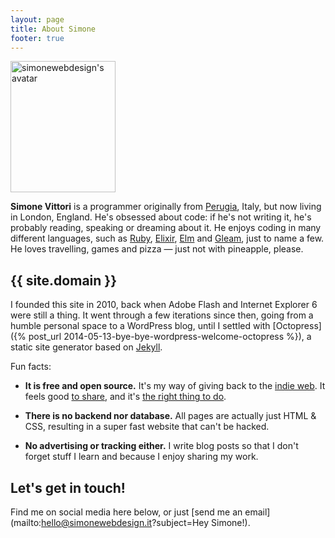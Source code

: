 ```yaml
---
layout: page
title: About Simone
footer: true
---
```


<div class="about-intro">
<picture>
    <source type="image/webp" srcset="/images/simonewebdesign.webp">
    <img src="/images/simonewebdesign.png" width="168" height="210" alt="simonewebdesign's avatar" />
</picture>
<p>
<strong>Simone Vittori</strong> is a programmer originally from <a rel="external" href="https://en.wikipedia.org/wiki/Perugia">Perugia</a>, Italy, but now living in London, England. He's obsessed about code: if he's not writing it, he's probably reading, speaking or dreaming about it. He enjoys coding in many different languages, such as <a rel="external" href="https://www.ruby-lang.org/">Ruby</a>, <a rel="external" href="https://elixir-lang.org/">Elixir</a>, <a rel="external" href="https://elm-lang.org/">Elm</a> and <a rel="external" href="https://gleam.run/">Gleam</a>, just to name a few. He loves travelling, games and pizza — just not with pineapple, please.</p>
</div>

## {{ site.domain }}

I founded this site in 2010, back when Adobe Flash and Internet Explorer 6 were still a thing. It went through a few iterations since then, going from a humble personal space to a WordPress blog, until I settled with [Octopress]({% post_url 2014-05-13-bye-bye-wordpress-welcome-octopress %}), a static site generator based on <a rel="external" href="https://jekyllrb.com/">Jekyll</a>.

Fun facts:

- **It is free and open source.** It's my way of giving back to the <a rel="external" href="https://indieweb.org/">indie web</a>. It feels good <a rel="external" href="https://github.com/simonewebdesign/simonewebdesign">to share</a>, and it's <a rel="external" href="https://www.gnu.org/philosophy/fs-and-sustainable-development.html">the right thing to do</a>.

- **There is no backend nor database.** All pages are actually just HTML & CSS, resulting in a super fast website that can't be hacked.

- **No advertising or tracking either.**
I write blog posts so that I don't forget stuff I learn and because I enjoy sharing my work.

## Let's get in touch!

Find me on social media here below, or just [send me an email](mailto:hello@simonewebdesign.it?subject=Hey Simone!).
